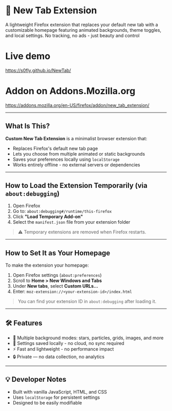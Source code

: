 # 🌌 New Tab Extension

A lightweight Firefox extension that replaces your default new tab with a customizable homepage featuring animated backgrounds, theme toggles, and local settings. No tracking, no ads - just beauty and control

# Live demo

https://s0fly.github.io/NewTab/

# Addon on Addons.Mozilla.org 

https://addons.mozilla.org/en-US/firefox/addon/new_tab_extension/

---

## What Is This?

**Custom New Tab Extension** is a minimalist browser extension that:

- Replaces Firefox's default new tab page
- Lets you choose from multiple animated or static backgrounds
- Saves your preferences locally using `localStorage`
- Works entirely offline - no external servers or dependencies

---

## How to Load the Extension Temporarily (via `about:debugging`)

1. Open Firefox
2. Go to: `about:debugging#/runtime/this-firefox`
3. Click **"Load Temporary Add-on"**
4. Select the `manifest.json` file from your extension folder

> ⚠️ Temporary extensions are removed when Firefox restarts.

---

## How to Set It as Your Homepage

To make the extension your homepage:

1. Open Firefox settings (`about:preferences`)
2. Scroll to **Home > New Windows and Tabs**
3. Under **New tabs**, select **Custom URLs...**
4. Enter: `moz-extension://<your-extension-id>/index.html`

> You can find your extension ID in `about:debugging` after loading it.

---

## 🛠 Features

- 🎨 Multiple background modes: stars, particles, grids, images, and more
- 💾 Settings saved locally - no cloud, no sync required
- ⚡ Fast and lightweight - no performance impact
- 🔒 Private — no data collection, no analytics

---

## 💡 Developer Notes

- Built with vanilla JavaScript, HTML, and CSS
- Uses `localStorage` for persistent settings
- Designed to be easily modifiable
